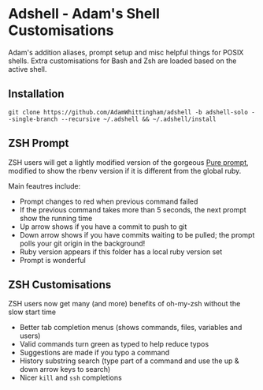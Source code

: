 Adshell - Adam's Shell Customisations
=====================================

Adam's addition aliases, prompt setup and misc helpful things for POSIX shells.
Extra customisations for Bash and Zsh are loaded based on the active shell.

Installation
------------
```
git clone https://github.com/AdamWhittingham/adshell -b adshell-solo --single-branch --recursive ~/.adshell && ~/.adshell/install
```

ZSH Prompt
----------

ZSH users will get a lightly modified version of the gorgeous [Pure prompt](https://github.com/sindresorhus/pure), modified to show the rbenv version if it is different from the global ruby.

Main feautres include:
- Prompt changes to red when previous command failed
- If the previous command takes more than 5 seconds, the next prompt show the running time
- Up arrow shows if you have a commit to push to git
- Down arrow shows if you have commits waiting to be pulled; the prompt polls your git origin in the background!
- Ruby version appears if this folder has a local ruby version set
- Prompt is wonderful

ZSH Customisations
------------------

ZSH users now get many (and more) benefits of oh-my-zsh without the slow start time
- Better tab completion menus (shows commands, files, variables and users)
- Valid commands turn green as typed to help reduce typos
- Suggestions are made if you typo a command
- History substring search (type part of a command and use the up & down arrow keys to search)
- Nicer `kill` and `ssh` completions
